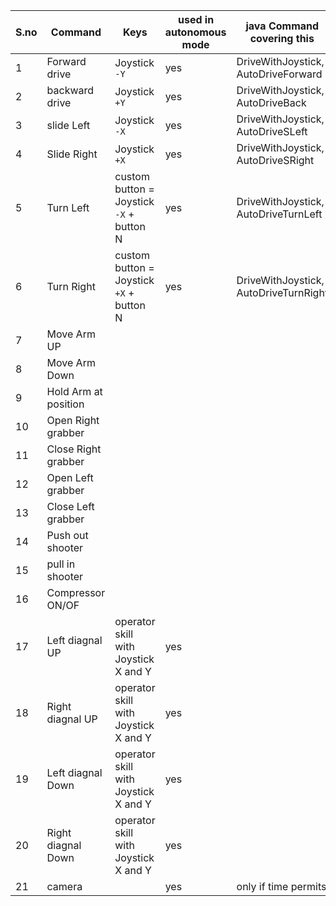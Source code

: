 | S.no | Command | Keys | used in autonomous mode |java Command covering this|comments|
|------|---------|------|-------------------------|--------|--|
1|Forward drive|Joystick `-Y`|yes|DriveWithJoystick, AutoDriveForward|2 commands|
2|backward drive|Joystick `+Y`|yes|DriveWithJoystick, AutoDriveBack|
3|slide Left|Joystick `-X`|yes|DriveWithJoystick, AutoDriveSLeft|
4|Slide Right|Joystick `+X`|yes|DriveWithJoystick, AutoDriveSRight|
5|Turn Left|custom button = Joystick `-X` + button N|yes|DriveWithJoystick, AutoDriveTurnLeft|
6|Turn Right|custom button = Joystick `+X` + button N|yes|DriveWithJoystick, AutoDriveTurnRight|
7|Move Arm UP||||
8|Move Arm Down||||
9|Hold Arm at position||||
10|Open Right grabber|||| 
11|Close Right grabber|||| 
12|Open Left grabber|||| 
13|Close Left grabber|||| 
14|Push out shooter||||
15|pull in shooter||||
16|Compressor ON/OF||||
17|Left diagnal UP|operator skill with Joystick X and Y|yes||only if time permits|
18|Right diagnal UP|operator skill with Joystick X and Y|yes||only if time permits|
19|Left diagnal Down|operator skill with Joystick X and Y|yes||only if time permits|
20|Right diagnal Down|operator skill with Joystick X and Y|yes||only if time permits|
21|camera ||yes|only if time permits|
